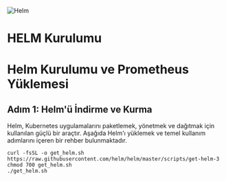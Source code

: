 ![Helm](https://miro.medium.com/v2/resize:fit:800/1*vi6Wx5P9QQf54PyFVsU4aA.png)

# HELM Kurulumu

# Helm Kurulumu ve Prometheus Yüklemesi

## Adım 1: Helm'ü İndirme ve Kurma
Helm, Kubernetes uygulamalarını paketlemek, yönetmek ve dağıtmak için kullanılan güçlü bir araçtır. Aşağıda Helm'ı yüklemek ve temel kullanım adımlarını içeren bir rehber bulunmaktadır.

```
curl -fsSL -o get_helm.sh https://raw.githubusercontent.com/helm/helm/master/scripts/get-helm-3
chmod 700 get_helm.sh
./get_helm.sh
```




